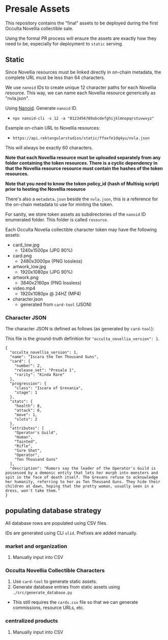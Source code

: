 # Presale Assets

This repository contains the "final" assets to be deployed during the first Occulta Novellia collectible sale.

Using the formal PR process will ensure the assets are exactly how they need to be, especially for deployment to `static` serving.

## Static

Since Novellia resources must be linked directly in on-chain metadata, the complete URL must be less than 64 characters.

We use `nanoid` IDs to create unique 12 character paths for each Novellia resource. This way, we can name each Novellia resource generically as "nvla.json".

Using [Nanoid](https://github.com/ai/nanoid/#cli). Generate `nanoid` ID.

- `npx nanoid-cli -s 12 -a "0123456789abcdefghijklmnopqrstuvwxyz"`

Example on-chain URL to Novellia resources:

- `https://api.rektangularstudios/static/ffoxfe1dq4yu/nvla.json`

This will always be exactly 60 characters.

**Note that each Novellia resource must be uploaded separately from any folder containing the token resources. There is a cyclic dependency in that the Novellia resource resource must contain the hashes of the token resources.**

**Note that you need to know the token policy_id (hash of Multisig script) prior to hosting the Novellia resource**

There's also a `metadata.json` beside the `nvla.json`, this is a reference for the on-chain metadata to use for minting the token.

For sanity, we store token assets as subdirectories of the `nanoid` ID enumerated folder. This folder is called `resource`.

Each Occulta Novelia collectible character token may have the following assets:

- card_low.jpg
    - 1240x1500px (JPG 90%)
- card.png
    - 2480x3000px (PNG lossless)
- artwork_low.jpg
    - 1920x1080px (JPG 90%)
- artwork.png
    - 3840x2160px (PNG lossless)
- video.mp4
    - 1920x1080px @ 24HZ (MP4)
- character.json
    - generated from `card-tool` (JSON)

### Character JSON

The character JSON is defined as follows (as generated by `card-tool`):

This file is the ground-truth definition for `"occulta_novellia_version": 1`.

```
{
  "occulta_novellia_version": 1,
  "name": "Iscara the Ten Thousand Guns",
  "card": {
    "number": 2,
    "release_set": "Presale 1",
    "rarity": "Kinda Rare"
  },
  "progression": {
    "class": "Iscara of Grevania",
    "stage": 1
  },
  "stats": {
    "health": 8,
    "attack": 6,
    "move": 1,
    "slots": 2
  },
  "attributes": [
    "Operator's Guild",
    "Human",
    "Tainted",
    "Rifle",
    "Sure Shot",
    "Operator",
    "Ten Thousand Guns"
  ],
  "description": "Rumors say the leader of the Operator's Guild is possessed by a demonic entity that lets her morph into monsters and spit in the face of death itself. The Grevans refuse to acknowledge her humanity, referring to her as Ten Thousand Guns. They hide their children at dawn, hoping that the pretty woman, usually seen in a dress, won't take them."
}
```

## populating database strategy

All database rows are populated using CSV files.

IDs are generated using CLI `ulid`. Prefixes are added manually.

### market and organization

1. Manually input into CSV

### Occulta Novellia Collectible Characters

1. Use `card-tool` to generate static assets.
2. Generate database entries from static assets using `./src/generate_database.py`
  - This still requires the `cards.csv` file so that we can generate commissions, resource URLs, etc.

### centralized products

1. Manually input into CSV
